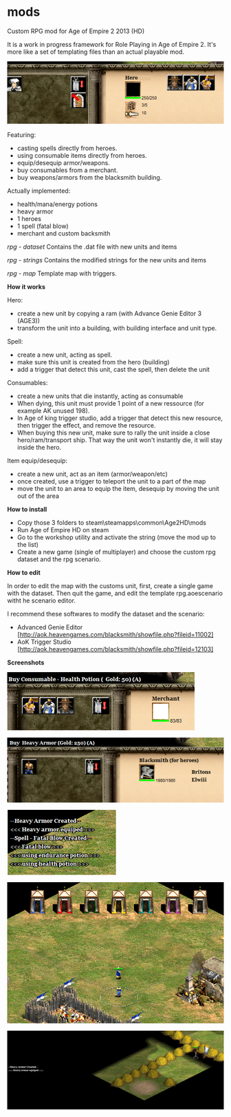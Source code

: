 # mods
Custom RPG mod for Age of Empire 2 2013 (HD)

It is a work in progress framework for Role Playing in Age of Empire 2. It's more like a set of templating files than an actual playable mod.

![Alt text](img/0.png?raw=true "Spells and Consumables")

Featuring:
  - casting spells directly from heroes.
  - using consumable items directly from heroes.
  - equip/desequip armor/weapons.
  - buy consumables from a merchant.
  - buy weapons/armors from the blacksmith building.
  
Actually implemented:
- health/mana/energy potions
- heavy armor
- 1 heroes
- 1 spell (fatal blow)
- merchant and custom backsmith

*rpg - dataset*
  Contains the .dat file with new units and items

*rpg - strings*
  Contains the modified strings for the new units and items

*rpg - map*
  Template map with triggers.
  
**How it works**

Hero:
* create a new unit by copying a ram (with Advance Genie Editor 3 (AGE3))
* transform the unit into a building, with building interface and unit type.

Spell:
* create a new unit, acting as spell. 
* make sure this unit is created from the hero (building)
* add a trigger that detect this unit, cast the spell, then delete the unit

Consumables:
* create a new units that die instantly, acting as consumable
* When dying, this unit must provide 1 point of a new ressource (for example AK unused 198).
* In Age of king trigger studio, add a trigger that detect this new resource, then trigger the effect, and remove the resource.
* When buying this new unit, make sure to rally the unit inside a close hero/ram/transport ship. That way the unit won't instantly die, it will stay inside the hero.

Item equip/desequip:
* create a new unit, act as an item (armor/weapon/etc)
* once created, use a trigger to teleport the unit to a part of the map
* move the unit to an area to equip the item, desequip by moving the unit out of the area



**How to install**

* Copy those 3 folders to steam\steamapps\common\Age2HD\mods
* Run Age of Empire  HD on steam
* Go to the workshop utility and activate the string (move the mod up to the list)
* Create a new game (single of multiplayer) and choose the custom rpg dataset and the rpg scenario.

**How to edit**

In order to edit the map with the customs unit, first, create a single game with the dataset. 
Then quit the game, and edit the template rpg.aoescenario witht he scenario editor.

I recommend these softwares to modify the dataset and the scenario:
  * Advanced Genie Editor [http://aok.heavengames.com/blacksmith/showfile.php?fileid=11002]
  * AoK Trigger Studio [http://aok.heavengames.com/blacksmith/showfile.php?fileid=12103]
  
**Screenshots**

![Alt text](img/1.png?raw=true "Buy from the merchant")

![Alt text](img/2.png?raw=true "Armory")

![Alt text](img/3.png?raw=true "Effects")


![Alt text](img/4.png?raw=true "Map template")

![Alt text](img/5.png?raw=true "Equip heavy armor")
